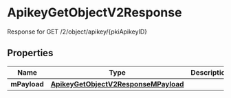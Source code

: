 

# ApikeyGetObjectV2Response

Response for GET /2/object/apikey/{pkiApikeyID}

## Properties

| Name | Type | Description | Notes |
|------------ | ------------- | ------------- | -------------|
|**mPayload** | [**ApikeyGetObjectV2ResponseMPayload**](ApikeyGetObjectV2ResponseMPayload.md) |  |  |



